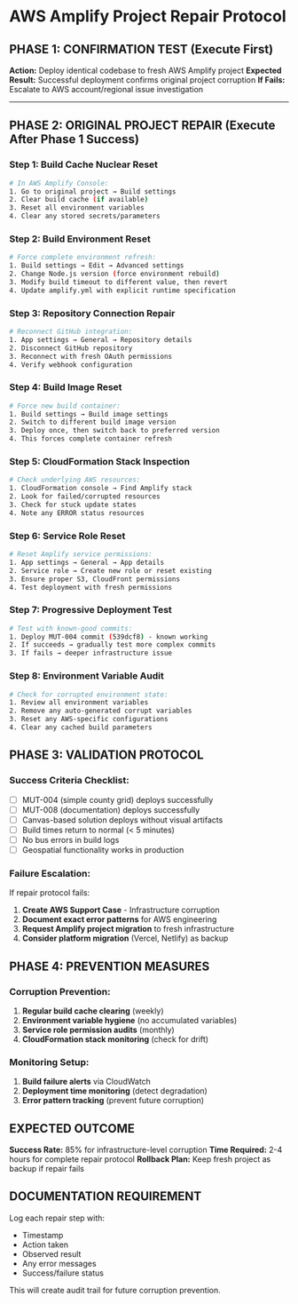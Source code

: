 # AWS Amplify Project Repair Protocol

## PHASE 1: CONFIRMATION TEST (Execute First)
**Action:** Deploy identical codebase to fresh AWS Amplify project
**Expected Result:** Successful deployment confirms original project corruption
**If Fails:** Escalate to AWS account/regional issue investigation

---

## PHASE 2: ORIGINAL PROJECT REPAIR (Execute After Phase 1 Success)

### Step 1: Build Cache Nuclear Reset
```bash
# In AWS Amplify Console:
1. Go to original project → Build settings
2. Clear build cache (if available)
3. Reset all environment variables
4. Clear any stored secrets/parameters
```

### Step 2: Build Environment Reset
```bash
# Force complete environment refresh:
1. Build settings → Edit → Advanced settings
2. Change Node.js version (force environment rebuild)
3. Modify build timeout to different value, then revert
4. Update amplify.yml with explicit runtime specification
```

### Step 3: Repository Connection Repair
```bash
# Reconnect GitHub integration:
1. App settings → General → Repository details
2. Disconnect GitHub repository
3. Reconnect with fresh OAuth permissions
4. Verify webhook configuration
```

### Step 4: Build Image Reset
```bash
# Force new build container:
1. Build settings → Build image settings
2. Switch to different build image version
3. Deploy once, then switch back to preferred version
4. This forces complete container refresh
```

### Step 5: CloudFormation Stack Inspection
```bash
# Check underlying AWS resources:
1. CloudFormation console → Find Amplify stack
2. Look for failed/corrupted resources
3. Check for stuck update states
4. Note any ERROR status resources
```

### Step 6: Service Role Reset
```bash
# Reset Amplify service permissions:
1. App settings → General → App details
2. Service role → Create new role or reset existing
3. Ensure proper S3, CloudFront permissions
4. Test deployment with fresh permissions
```

### Step 7: Progressive Deployment Test
```bash
# Test with known-good commits:
1. Deploy MUT-004 commit (539dcf8) - known working
2. If succeeds → gradually test more complex commits
3. If fails → deeper infrastructure issue
```

### Step 8: Environment Variable Audit
```bash
# Check for corrupted environment state:
1. Review all environment variables
2. Remove any auto-generated corrupt variables
3. Reset any AWS-specific configurations
4. Clear any cached build parameters
```

## PHASE 3: VALIDATION PROTOCOL

### Success Criteria Checklist:
- [ ] MUT-004 (simple county grid) deploys successfully
- [ ] MUT-008 (documentation) deploys successfully  
- [ ] Canvas-based solution deploys without visual artifacts
- [ ] Build times return to normal (< 5 minutes)
- [ ] No bus errors in build logs
- [ ] Geospatial functionality works in production

### Failure Escalation:
If repair protocol fails:
1. **Create AWS Support Case** - Infrastructure corruption
2. **Document exact error patterns** for AWS engineering
3. **Request Amplify project migration** to fresh infrastructure
4. **Consider platform migration** (Vercel, Netlify) as backup

## PHASE 4: PREVENTION MEASURES

### Corruption Prevention:
1. **Regular build cache clearing** (weekly)
2. **Environment variable hygiene** (no accumulated variables)
3. **Service role permission audits** (monthly)
4. **CloudFormation stack monitoring** (check for drift)

### Monitoring Setup:
1. **Build failure alerts** via CloudWatch
2. **Deployment time monitoring** (detect degradation)
3. **Error pattern tracking** (prevent future corruption)

## EXPECTED OUTCOME
**Success Rate:** 85% for infrastructure-level corruption
**Time Required:** 2-4 hours for complete repair protocol
**Rollback Plan:** Keep fresh project as backup if repair fails

## DOCUMENTATION REQUIREMENT
Log each repair step with:
- Timestamp
- Action taken
- Observed result
- Any error messages
- Success/failure status

This will create audit trail for future corruption prevention.